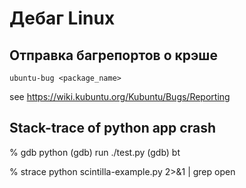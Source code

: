 Дебаг Linux
===========

Отправка багрепортов о крэше
----------------------------

	ubuntu-bug <package_name>

see https://wiki.kubuntu.org/Kubuntu/Bugs/Reporting

Stack-trace of python app crash
-------------------------------

% gdb python
(gdb) run ./test.py 
(gdb) bt

% strace python scintilla-example.py 2>&1 | grep open
